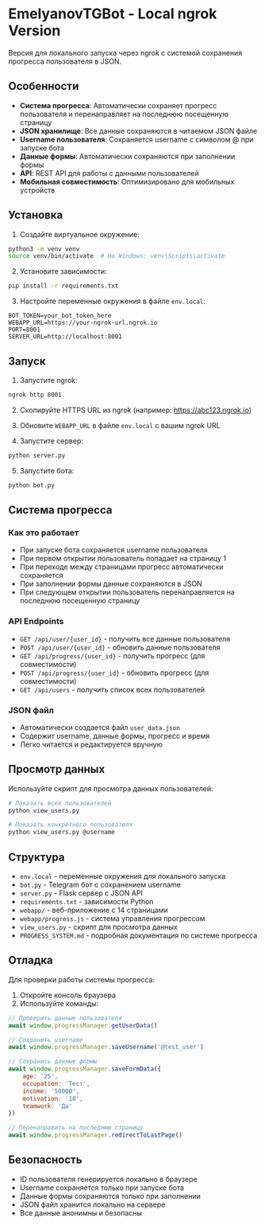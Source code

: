 # EmelyanovTGBot - Local ngrok Version

Версия для локального запуска через ngrok с системой сохранения прогресса пользователя в JSON.

## Особенности

- **Система прогресса**: Автоматически сохраняет прогресс пользователя и перенаправляет на последнюю посещенную страницу
- **JSON хранилище**: Все данные сохраняются в читаемом JSON файле
- **Username пользователя**: Сохраняется username с символом @ при запуске бота
- **Данные формы**: Автоматически сохраняются при заполнении формы
- **API**: REST API для работы с данными пользователей
- **Мобильная совместимость**: Оптимизировано для мобильных устройств

## Установка

1. Создайте виртуальное окружение:
```bash
python3 -m venv venv
source venv/bin/activate  # На Windows: venv\Scripts\activate
```

2. Установите зависимости:
```bash
pip install -r requirements.txt
```

3. Настройте переменные окружения в файле `env.local`:
```
BOT_TOKEN=your_bot_token_here
WEBAPP_URL=https://your-ngrok-url.ngrok.io
PORT=8001
SERVER_URL=http://localhost:8001
```

## Запуск

1. Запустите ngrok:
```bash
ngrok http 8001
```

2. Скопируйте HTTPS URL из ngrok (например: https://abc123.ngrok.io)

3. Обновите `WEBAPP_URL` в файле `env.local` с вашим ngrok URL

4. Запустите сервер:
```bash
python server.py
```

5. Запустите бота:
```bash
python bot.py
```

## Система прогресса

### Как это работает
- При запуске бота сохраняется username пользователя
- При первом открытии пользователь попадает на страницу 1
- При переходе между страницами прогресс автоматически сохраняется
- При заполнении формы данные сохраняются в JSON
- При следующем открытии пользователь перенаправляется на последнюю посещенную страницу

### API Endpoints
- `GET /api/user/{user_id}` - получить все данные пользователя
- `POST /api/user/{user_id}` - обновить данные пользователя
- `GET /api/progress/{user_id}` - получить прогресс (для совместимости)
- `POST /api/progress/{user_id}` - обновить прогресс (для совместимости)
- `GET /api/users` - получить список всех пользователей

### JSON файл
- Автоматически создается файл `user_data.json`
- Содержит username, данные формы, прогресс и время
- Легко читается и редактируется вручную

## Просмотр данных

Используйте скрипт для просмотра данных пользователей:

```bash
# Показать всех пользователей
python view_users.py

# Показать конкретного пользователя
python view_users.py @username
```

## Структура

- `env.local` - переменные окружения для локального запуска
- `bot.py` - Telegram бот с сохранением username
- `server.py` - Flask сервер с JSON API
- `requirements.txt` - зависимости Python
- `webapp/` - веб-приложение с 14 страницами
- `webapp/progress.js` - система управления прогрессом
- `view_users.py` - скрипт для просмотра данных
- `PROGRESS_SYSTEM.md` - подробная документация по системе прогресса

## Отладка

Для проверки работы системы прогресса:
1. Откройте консоль браузера
2. Используйте команды:
```javascript
// Проверить данные пользователя
await window.progressManager.getUserData()

// Сохранить username
await window.progressManager.saveUsername('@test_user')

// Сохранить данные формы
await window.progressManager.saveFormData({
    age: '25',
    occupation: 'Тест',
    income: '50000',
    motivation: '10',
    teamwork: 'Да'
})

// Перенаправить на последнюю страницу
await window.progressManager.redirectToLastPage()
```

## Безопасность

- ID пользователя генерируется локально в браузере
- Username сохраняется только при запуске бота
- Данные формы сохраняются только при заполнении
- JSON файл хранится локально на сервере
- Все данные анонимны и безопасны 